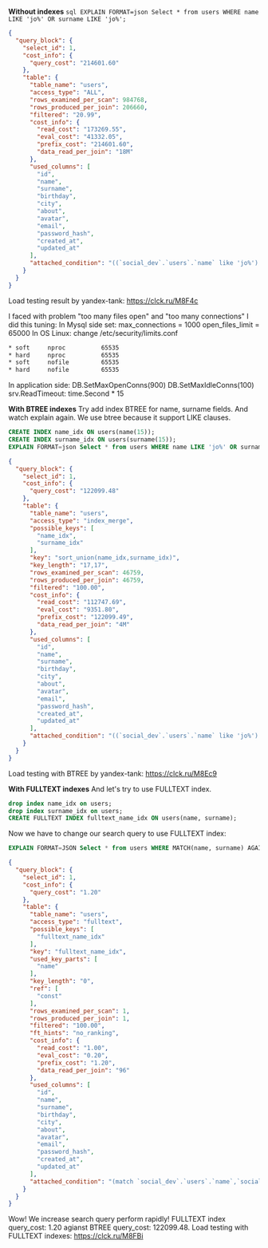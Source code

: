 **Without indexes**
```sql EXPLAIN FORMAT=json Select * from users WHERE name LIKE 'jo%' OR surname LIKE 'jo%';```
```json
{
  "query_block": {
    "select_id": 1,
    "cost_info": {
      "query_cost": "214601.60"
    },
    "table": {
      "table_name": "users",
      "access_type": "ALL",
      "rows_examined_per_scan": 984768,
      "rows_produced_per_join": 206660,
      "filtered": "20.99",
      "cost_info": {
        "read_cost": "173269.55",
        "eval_cost": "41332.05",
        "prefix_cost": "214601.60",
        "data_read_per_join": "18M"
      },
      "used_columns": [
        "id",
        "name",
        "surname",
        "birthday",
        "city",
        "about",
        "avatar",
        "email",
        "password_hash",
        "created_at",
        "updated_at"
      ],
      "attached_condition": "((`social_dev`.`users`.`name` like 'jo%') or (`social_dev`.`users`.`surname` like 'jo%'))"
    }
  }
}
```
Load testing result by yandex-tank:
https://clck.ru/M8F4c

I faced with problem "too many files open" and "too many connections"
I did this tuning:
In Mysql side set:
max_connections = 1000
open_files_limit = 65000
In OS Linux:
change /etc/security/limits.conf
```bash
* soft     nproc          65535
* hard     nproc          65535
* soft     nofile         65535
* hard     nofile         65535
```
In application side:
DB.SetMaxOpenConns(900)
DB.SetMaxIdleConns(100)
srv.ReadTimeout:  time.Second * 15

**With BTREE indexes**
Try add index BTREE for name, surname fields. And watch explain again. We use btree because it support LIKE clauses.
```sql
CREATE INDEX name_idx ON users(name(15));
CREATE INDEX surname_idx ON users(surname(15));
EXPLAIN FORMAT=json Select * from users WHERE name LIKE 'jo%' OR surname LIKE 'jo%';
```
```json
{
  "query_block": {
    "select_id": 1,
    "cost_info": {
      "query_cost": "122099.48"
    },
    "table": {
      "table_name": "users",
      "access_type": "index_merge",
      "possible_keys": [
        "name_idx",
        "surname_idx"
      ],
      "key": "sort_union(name_idx,surname_idx)",
      "key_length": "17,17",
      "rows_examined_per_scan": 46759,
      "rows_produced_per_join": 46759,
      "filtered": "100.00",
      "cost_info": {
        "read_cost": "112747.69",
        "eval_cost": "9351.80",
        "prefix_cost": "122099.49",
        "data_read_per_join": "4M"
      },
      "used_columns": [
        "id",
        "name",
        "surname",
        "birthday",
        "city",
        "about",
        "avatar",
        "email",
        "password_hash",
        "created_at",
        "updated_at"
      ],
      "attached_condition": "((`social_dev`.`users`.`name` like 'jo%') or (`social_dev`.`users`.`surname` like 'jo%'))"
    }
  }
} 
```
Load testing with BTREE by yandex-tank:
https://clck.ru/M8Ec9

**With FULLTEXT indexes**
And let's try to use FULLTEXT index.
```sql
drop index name_idx on users;
drop index surname_idx on users;
CREATE FULLTEXT INDEX fulltext_name_idx ON users(name, surname);
```
Now we have to change our search query to use FULLTEXT index:
```sql
EXPLAIN FORMAT=JSON Select * from users WHERE MATCH(name, surname) AGAINST ('+jo*' IN BOOLEAN MODE);
```
```json
{
  "query_block": {
    "select_id": 1,
    "cost_info": {
      "query_cost": "1.20"
    },
    "table": {
      "table_name": "users",
      "access_type": "fulltext",
      "possible_keys": [
        "fulltext_name_idx"
      ],
      "key": "fulltext_name_idx",
      "used_key_parts": [
        "name"
      ],
      "key_length": "0",
      "ref": [
        "const"
      ],
      "rows_examined_per_scan": 1,
      "rows_produced_per_join": 1,
      "filtered": "100.00",
      "ft_hints": "no_ranking",
      "cost_info": {
        "read_cost": "1.00",
        "eval_cost": "0.20",
        "prefix_cost": "1.20",
        "data_read_per_join": "96"
      },
      "used_columns": [
        "id",
        "name",
        "surname",
        "birthday",
        "city",
        "about",
        "avatar",
        "email",
        "password_hash",
        "created_at",
        "updated_at"
      ],
      "attached_condition": "(match `social_dev`.`users`.`name`,`social_dev`.`users`.`surname` against ('+jo*' in boolean mode))"
    }
  }
}
```
Wow! We increase search query perform rapidly! FULLTEXT index query_cost: 1.20 agianst BTREE query_cost: 122099.48.
Load testing with FULLTEXT indexes:
https://clck.ru/M8FBi

